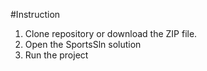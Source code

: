 #Instruction

1. Clone repository or download the ZIP file.
2. Open the SportsSln solution
3. Run the project
